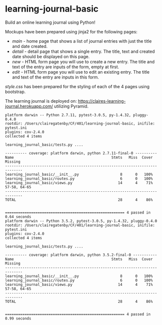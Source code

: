 # learning-journal-basic
Build an online learning journal using Python!

Mockups have been prepared using jinja2 for the following pages:

 - *main* - home page that shows a list of journal entries with just the title and date created.
 - *detail* - detail page that shows a single entry. The title, text and created date should be displayed on this page.
 - *new* - HTML form page you will use to create a new entry. The title and text of the entry are inputs of the form, empty at first.
 - *edit* - HTML form page you will use to edit an existing entry. The title and text of the entry are inputs in this form.

*style.css* has been prepared for the styling of each of the 4 pages using bootstrap.

The learning journal is deployed on: https://claires-learning-journal.herokuapp.com/ utilizing Pyramid.

```
platform darwin -- Python 2.7.11, pytest-3.0.5, py-1.4.32, pluggy-0.4.0
rootdir: /Users/clairegatenby/CF/401/learning-journal-basic, inifile: pytest.ini
plugins: cov-2.4.0
collected 4 items 

learning_journal_basic/tests.py ....

---------- coverage: platform darwin, python 2.7.11-final-0 ----------
Name                                             Stmts   Miss  Cover   Missing
------------------------------------------------------------------------------
learning_journal_basic/__init__.py                   8      0   100%
learning_journal_basic/routes.py                     6      0   100%
learning_journal_basic/views.py                     14      4    71%   57-58, 64-65
------------------------------------------------------------------------------
TOTAL                                               28      4    86%


======================================================= 4 passed in 0.64 seconds 
platform darwin -- Python 3.5.2, pytest-3.0.5, py-1.4.32, pluggy-0.4.0
rootdir: /Users/clairegatenby/CF/401/learning-journal-basic, inifile: pytest.ini
plugins: cov-2.4.0
collected 4 items 

learning_journal_basic/tests.py ....

---------- coverage: platform darwin, python 3.5.2-final-0 -----------
Name                                             Stmts   Miss  Cover   Missing
------------------------------------------------------------------------------
learning_journal_basic/__init__.py                   8      0   100%
learning_journal_basic/routes.py                     6      0   100%
learning_journal_basic/views.py                     14      4    71%   57-58, 64-65
------------------------------------------------------------------------------
TOTAL                                               28      4    86%


======================================================= 4 passed in 0.99 seconds
```